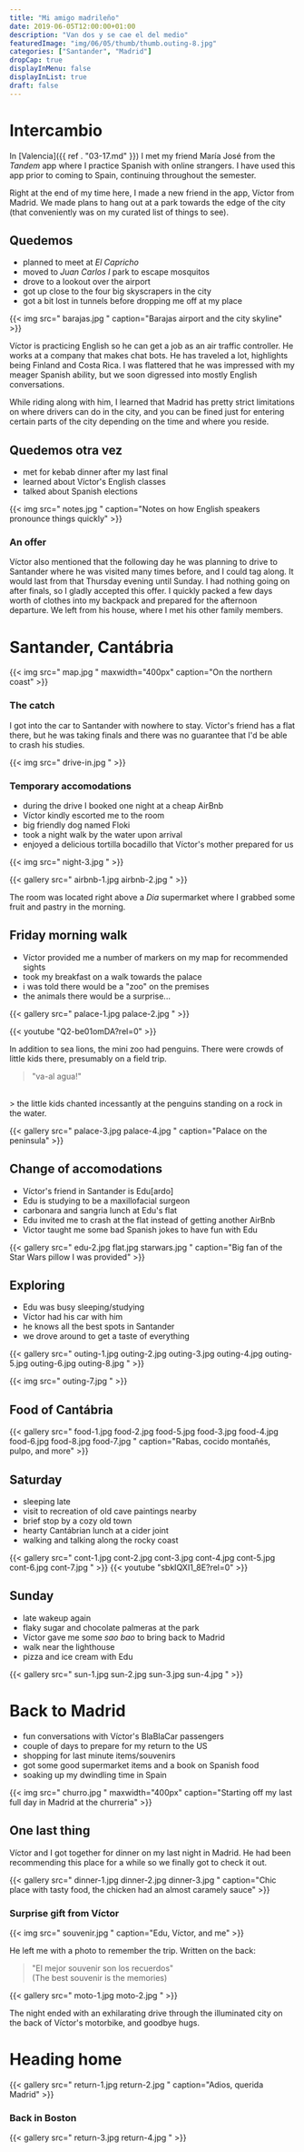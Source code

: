 ```yaml
---
title: "Mi amigo madrileño"
date: 2019-06-05T12:00:00+01:00
description: "Van dos y se cae el del medio"
featuredImage: "img/06/05/thumb/thumb.outing-8.jpg"
categories: ["Santander", "Madrid"]
dropCap: true
displayInMenu: false
displayInList: true
draft: false
---
```


# Intercambio

In [Valencia]({{ ref . "03-17.md" }}) I met my friend María José from the *Tandem* app where I practice Spanish with online strangers. I have used this app prior to coming to Spain, continuing throughout the semester.

Right at the end of my time here, I made a new friend in the app, Víctor from Madrid. We made plans to hang out at a park towards the edge of the city (that conveniently was on my curated list of things to see). 

## Quedemos

* planned to meet at *El Capricho*
* moved to *Juan Carlos I* park to escape mosquitos
* drove to a lookout over the airport
* got up close to the four big skyscrapers in the city
* got a bit lost in tunnels before dropping me off at my place

{{< img src=" barajas.jpg " caption="Barajas airport and the city skyline" >}}

Víctor is practicing English so he can get a job as an air traffic controller. He works at a company that makes chat bots. He has traveled a lot, highlights being Finland and Costa Rica. I was flattered that he was impressed with my meager Spanish ability, but we soon digressed into mostly English conversations.

While riding along with him, I learned that Madrid has pretty strict limitations on where drivers can do in the city, and you can be fined just for entering certain parts of the city depending on the time and where you reside.

## Quedemos otra vez

* met for kebab dinner after my last final
* learned about Víctor's English classes
* talked about Spanish elections

{{< img src=" notes.jpg " caption="Notes on how English speakers pronounce things quickly"  >}}

### An offer

Víctor also mentioned that the following day he was planning to drive to Santander where he was visited many times before, and I could tag along. It would last from that Thursday evening until Sunday. I had nothing going on after finals, so I gladly accepted this offer. I quickly packed a few days worth of clothes into my backpack and prepared for the afternoon departure. We left from his house, where I met his other family members.

# Santander, Cantábria

{{< img src=" map.jpg " maxwidth="400px" caption="On the northern coast" >}}

### The catch

I got into the car to Santander with nowhere to stay. Víctor's friend has a flat there, but he was taking finals and there was no guarantee that I'd be able to crash his studies.

{{< img src=" drive-in.jpg " >}}

### Temporary accomodations

* during the drive I booked one night at a cheap AirBnb
* Víctor kindly escorted me to the room
* big friendly dog named Floki
* took a night walk by the water upon arrival
* enjoyed a delicious tortilla bocadillo that Víctor's mother prepared for us

{{< img src=" night-3.jpg " >}}

{{< gallery src=" airbnb-1.jpg airbnb-2.jpg " >}}

The room was located right above a *Dia* supermarket where I grabbed some fruit and pastry in the morning.

## Friday morning walk

* Víctor provided me a number of markers on my map for recommended sights
* took my breakfast on a walk towards the palace
* i was told there would be a "zoo" on the premises
* the animals there would be a surprise...

{{< gallery src=" palace-1.jpg palace-2.jpg " >}}

{{< youtube "Q2-be01omDA?rel=0" >}}

In addition to sea lions, the mini zoo had penguins. There were crowds of little kids there, presumably on a field trip.

> "va-al agua!"
<br>
> the little kids chanted incessantly at the penguins standing on a rock in the water.

{{< gallery src=" palace-3.jpg palace-4.jpg " caption="Palace on the peninsula" >}}

## Change of accomodations


* Víctor's friend in Santander is Edu[ardo]
* Edu is studying to be a maxillofacial surgeon
* carbonara and sangria lunch at Edu's flat
* Edu invited me to crash at the flat instead of getting another AirBnb
* Victor taught me some bad Spanish jokes to have fun with Edu

{{< gallery src=" edu-2.jpg flat.jpg starwars.jpg " caption="Big fan of the Star Wars pillow I was provided" >}}


## Exploring

* Edu was busy sleeping/studying
* Víctor had his car with him
* he knows all the best spots in Santander
* we drove around to get a taste of everything

{{< gallery src=" outing-1.jpg outing-2.jpg outing-3.jpg outing-4.jpg outing-5.jpg outing-6.jpg outing-8.jpg " >}}

{{< img src=" outing-7.jpg " >}}

## Food of Cantábria

{{< gallery src=" food-1.jpg food-2.jpg food-5.jpg food-3.jpg food-4.jpg food-6.jpg food-8.jpg food-7.jpg " caption="Rabas, cocido montañés, pulpo, and more" >}}

## Saturday

* sleeping late
* visit to recreation of old cave paintings nearby
* brief stop by a cozy old town
* hearty Cantábrian lunch at a cider joint
* walking and talking along the rocky coast

{{< gallery src=" cont-1.jpg cont-2.jpg cont-3.jpg cont-4.jpg cont-5.jpg cont-6.jpg cont-7.jpg " >}}
{{< youtube "sbkIQXI1_8E?rel=0" >}}

## Sunday

* late wakeup again
* flaky sugar and chocolate palmeras at the park
* Víctor gave me some *sao bao* to bring back to Madrid
* walk near the lighthouse
* pizza and ice cream with Edu

{{< gallery src=" sun-1.jpg sun-2.jpg sun-3.jpg sun-4.jpg " >}}

# Back to Madrid

* fun conversations with Víctor's BlaBlaCar passengers
* couple of days to prepare for my return to the US
* shopping for last minute items/souvenirs
* got some good supermarket items and a book on Spanish food
* soaking up my dwindling time in Spain

{{< img src=" churro.jpg " maxwidth="400px" caption="Starting off my last full day in Madrid at the churreria" >}}

## One last thing

Víctor and I got together for dinner on my last night in Madrid. He had been recommending this place for a while so we finally got to check it out.

{{< gallery src=" dinner-1.jpg dinner-2.jpg dinner-3.jpg " caption="Chic place with tasty food, the chicken had an almost caramely sauce" >}}

### Surprise gift from Víctor

{{< img src=" souvenir.jpg " caption="Edu, Víctor, and me" >}}

He left me with a photo to remember the trip. Written on the back:

> "El mejor souvenir son los recuerdos"<br>
> (The best souvenir is the memories)

{{< gallery src=" moto-1.jpg moto-2.jpg " >}}

The night ended with an exhilarating drive through the illuminated city on the back of Víctor's motorbike, and goodbye hugs.

# Heading home

{{< gallery src=" return-1.jpg return-2.jpg " caption="Adios, querida Madrid" >}}

### Back in Boston

{{< gallery src=" return-3.jpg return-4.jpg " >}}
